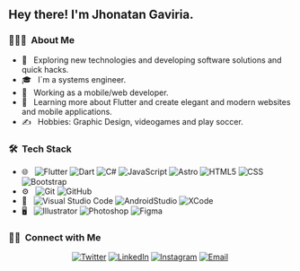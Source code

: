 <h2> Hey there! I'm Jhonatan Gaviria.</h2>

<h3> 👨🏻‍💻 &nbsp;About Me </h3>

- 🤔 &nbsp; Exploring new technologies and developing software solutions and quick hacks.
- 🎓 &nbsp; I´m a systems engineer.
- 💼 &nbsp; Working as a mobile/web  developer.
- 🌱 &nbsp; Learning more about Flutter and create elegant and modern websites and mobile applications.
- ✍️ &nbsp; Hobbies: Graphic Design, videogames and play soccer.

<h3> 🛠 &nbsp;Tech Stack</h3>

- 🌐 &nbsp;
  ![Flutter](https://img.shields.io/badge/-Flutter-333333?style=flat&logo=flutter&logoColor=00bef8)
  ![Dart](https://img.shields.io/badge/-Dart-333333?style=flat&logo=Dart&logoColor=01579b)
  ![C#](https://img.shields.io/badge/-csharp-333333?style=flat&logo=csharp)
  ![JavaScript](https://img.shields.io/badge/-JavaScript-333333?style=flat&logo=javascript)
  ![Astro](https://img.shields.io/badge/-Astro-333333?style=flat&logo=astro&logoColor=FFFFFF)
  ![HTML5](https://img.shields.io/badge/-HTML5-333333?style=flat&logo=HTML5)
  ![CSS](https://img.shields.io/badge/-CSS-333333?style=flat&logo=CSS3&logoColor=1572B6)
  ![Bootstrap](https://img.shields.io/badge/-Bootstrap-333333?style=flat&logo=bootstrap&logoColor=563D7C)
- ⚙️ &nbsp;
  ![Git](https://img.shields.io/badge/-Git-333333?style=flat&logo=git)
  ![GitHub](https://img.shields.io/badge/-GitHub-333333?style=flat&logo=github)
- 🔧 &nbsp;
  ![Visual Studio Code](https://img.shields.io/badge/-Visual%20Studio%20Code-333333?style=flat&logo=visual-studio-code&logoColor=007ACC)
  ![AndroidStudio](https://img.shields.io/badge/-AndroidStudio-333333?style=flat&logo=android-studio)
  ![XCode](https://img.shields.io/badge/-XCode-333333?style=flat&logo=xcode)
- 🖥 &nbsp;
  ![Illustrator](https://img.shields.io/badge/-Illustrator-333333?style=flat&logo=adobe-illustrator)
  ![Photoshop](https://img.shields.io/badge/-Photoshop-333333?style=flat&logo=adobe-photoshop)
  ![Figma](https://img.shields.io/badge/-Figma-333333?style=flat&logo=figma)

<h3> 🤝🏻 &nbsp;Connect with Me </h3>

<p align="center">
<a href="https://twitter.com/jgaviria97"><img alt="Twitter" src="https://img.shields.io/badge/Twitter-jgaviria97-blue?style=flat-square&logo=twitter"></a>
<a href="https://www.linkedin.com/in/JhonatanGaviria/"><img alt="LinkedIn" src="https://img.shields.io/badge/LinkedIn-JhonatanGaviria-blue?style=flat-square&logo=linkedin"></a>
<a href="https://www.instagram.com/jgaviria97/"><img alt="Instagram" src="https://img.shields.io/badge/Instagram-jgaviria97-blue?style=flat-square&logo=instagram"></a>
<a href="mailto:gmjhonatan19@gmail.com"><img alt="Email" src="https://img.shields.io/badge/Email-gmjhonatan19@gmail.com-blue?style=flat-square&logo=gmail"></a>
</p>
